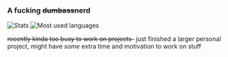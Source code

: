### A fucking ~~dumbass~~nerd

![Stats](https://github-readme-stats.vercel.app/api/?username=9551-Dev&layout=compact&theme=tokyonight)
![Most used languages](https://github-readme-stats.vercel.app/api/top-langs/?username=9551-Dev&layout=compact&theme=tokyonight&hide=html,css)

~~recently kinda too busy to work on projects-~~
just finished a larger personal project, might have *some* extra time and motivation to work on stuff
